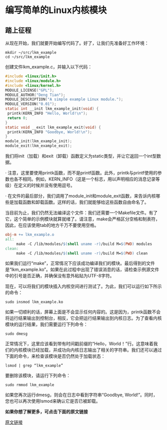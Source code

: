# 编写简单的Linux内核模块

## 踏上征程

从现在开始，我们就要开始编写代码了。好了，让我们先准备好工作环境：

```shell
mkdir ~/src/lkm_example
cd ~/src/lkm_example
```

 创建文件lkm_example.c，并输入以下代码： 

```c
#include <linux/init.h>
#include <linux/module.h>
#include <linux/kernel.h>
MODULE_LICENSE("GPL");
MODULE_AUTHOR("Deng Tian");
MODULE_DESCRIPTION("A simple example Linux module.");
MODULE_VERSION("0.01");
static int __init lkm_example_init(void) {
 printk(KERN_INFO "Hello, World!\n");
 return 0;
}
static void __exit lkm_example_exit(void) {
 printk(KERN_INFO "Goodbye, World!\n");
}
module_init(lkm_example_init);
module_exit(lkm_example_exit);
```

 我们将init（加载）和exit（卸载）函数定义为static类型，并让它返回一个int型数据。

· 注意，这里要使用printk函数，而不是printf函数。此外，printk与printf使用的参数也各不相同。例如，KERN_INFO（这是一个标志，用以声明相应的消息记录等级）在定义的时候并没有使用逗号。

· 在文件的最后部分，我们调用了module_init和module_exit函数，来告诉内核哪些是加载函数和卸载函数。这样的话，我们就能够给这些函数自由命名了。

当目前为止，我们仍然无法编译这个文件：我们还需要一个Makefile文件。有了它，这个简单的示例模块就算就绪了。请注意，make会严格区分空格和制表符，因此，在应该使用tab的地方千万不要使用空格。

```makefile
obj-m += lkm_example.o
all:
     make -C /lib/modules/$(shell uname -r)/build M=$(PWD) modules
clean:
     make -C /lib/modules/$(shell uname -r)/build M=$(PWD) clean
```

如果我们运行“make”，正常情况下应该成功编译我们的模块。最后得到的文件是“lkm_example.ko”。如果在此过程中出现了错误消息的话，请检查示例源文件中的引号是否正确，并确保没有意外粘贴为UTF-8字符。

现在，可以将我们的模块插入内核空间进行测试了。为此，我们可以运行如下所示的命令：

```shell
sudo insmod lkm_example.ko
```

如果一切顺利的话，屏幕上面是不会显示任何内容的。这是因为，printk函数不会将运行结果输出到控制台，相反，它会把运行结果输出到内核日志。为了查看内核模块的运行结果，我们需要运行下列命令：

```shell
sudo dmesg
```

正常情况下，这里应该看到带有时间戳前缀的“Hello，World！”行。这意味着我们的内核模块已经加载，并成功向内核日志输出了相关的字符串。我们还可以通过下面的命令，来检查该模块是否仍然处于加载状态：

```shell
lsmod | grep “lkm_example”
```

要删除该模块，请运行下列命令：

```shell
sudo rmmod lkm_example
```

如果您再次运行dmesg，则会在日志中看到字符串“Goodbye, World!”。同时，您也可以再次使用lsmod来确认它是否已被卸载。

**如果你想了解更多，可点击下面的原文链接**

[原文链接](https://zhuanlan.zhihu.com/p/31931538)



 
